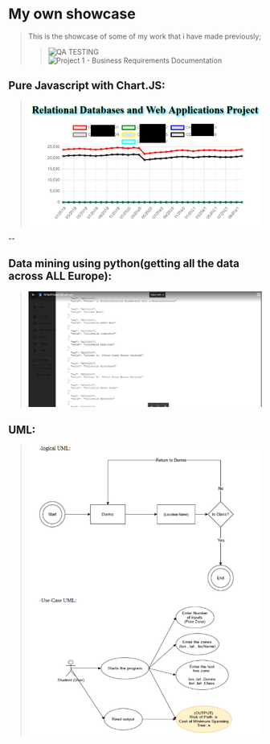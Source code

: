 # My own showcase

> This is the showcase of some of my work that i have made previously;
>>![QA TESTING](https://github.com/XMMR12/showcase/tree/main/testing)
>>![Project 1 - Business Requirements Documentation](https://github.com/XMMR12/showcase/tree/main/Project%201%20%28alogrithm%29)


## Pure Javascript with Chart.JS:
> ![Javascript](https://github.com/XMMR12/showcase/blob/main/chart%20js%20project2.png)

--

## Data mining using python(getting all the data across ALL Europe):
> ![Python data mining](https://github.com/XMMR12/showcase/blob/main/Data%20mining%20using%20python(getting%20all%20the%20data%20across%20ALL%20Europe).PNG)


## UML:
> ![UML](https://github.com/XMMR12/showcase/blob/main/Project%201%20(alogrithm)/alogrithm%20UML.PNG)
